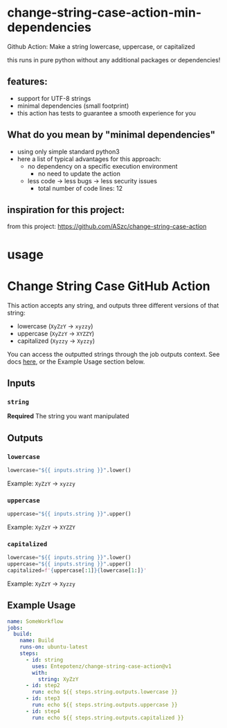 # change-string-case-action-min-dependencies
Github Action: Make a string lowercase, uppercase, or capitalized

this runs in pure python without any additional packages or dependencies!

 ## features:
 - support for UTF-8 strings
 - minimal dependencies (small footprint)
 - this action has tests to guarantee a smooth experience for you

## What do you mean by "minimal dependencies"
- using only simple standard python3
- here a list of typical advantages for this approach:
    - no dependency on a specific execution environment
        - no need to update the action
    - less code -> less bugs -> less security issues
        - total number of code lines: 12

## inspiration for this project:
from this project: https://github.com/ASzc/change-string-case-action

# usage

# Change String Case GitHub Action

This action accepts any string, and outputs three different versions of that string:

- lowercase (`XyZzY` -> `xyzzy`)
- uppercase (`XyZzY` -> `XYZZY`)
- capitalized (`Xyzzy` -> `Xyzzy`)

You can access the outputted strings through the job outputs context. See docs [here](https://docs.github.com/en/actions/reference/workflow-syntax-for-github-actions#jobsjobs_idoutputs), or the Example Usage section below.

## Inputs

### `string`

**Required** The string you want manipulated

## Outputs

### `lowercase`

```python
lowercase="${{ inputs.string }}".lower()
```

Example: `XyZzY` -> `xyzzy`

### `uppercase`

```python
uppercase="${{ inputs.string }}".upper()
```

Example: `XyZzY` -> `XYZZY`

### `capitalized`

```python
lowercase="${{ inputs.string }}".lower()
uppercase="${{ inputs.string }}".upper()
capitalized=f'{uppercase[:1]}{lowercase[1:]}'
```

Example: `XyZzY` -> `Xyzzy`

## Example Usage

```yaml
name: SomeWorkflow
jobs:
  build:
    name: Build
    runs-on: ubuntu-latest
    steps:
      - id: string
        uses: Entepotenz/change-string-case-action@v1
        with:
          string: XyZzY
      - id: step2
        run: echo ${{ steps.string.outputs.lowercase }}
      - id: step3
        run: echo ${{ steps.string.outputs.uppercase }}
      - id: step4
        run: echo ${{ steps.string.outputs.capitalized }}
```
